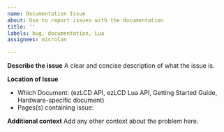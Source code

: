 ```yaml
---
name: Documentation Issue
about: Use to report issues with the documentation
title: ''
labels: bug, documentation, Lua
assignees: microlan

---
```


**Describe the issue**
A clear and concise description of what the issue is.

**Location of Issue**
- Which Document: (ezLCD API, ezLCD Lua API, Getting Started Guide, Hardware-specific document)
- Pages(s) containing issue:

**Additional context**
Add any other context about the problem here.

